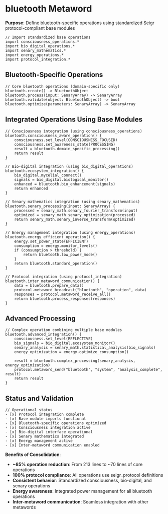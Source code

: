 # bluetooth Metaword

**Purpose**: Define bluetooth-specific operations using standardized Seigr protocol-compliant base modules

```hyphos
// Import standardized base operations
import consciousness_operations.*
import bio_digital_operations.*
import senary_mathematics.*
import energy_operations.*
import protocol_integration.*

```

## Bluetooth-Specific Operations

```hyphos
// Core bluetooth operations (domain-specific only)
bluetooth.create() -> BluetoothObject
bluetooth.process(input: SenaryArray) -> SenaryArray
bluetooth.validate(object: BluetoothObject) -> bool
bluetooth.optimize(parameters: SenaryArray) -> SenaryArray
```

## Integrated Operations Using Base Modules

```hyphos
// Consciousness integration (using consciousness_operations)
bluetooth.consciousness_aware_operation() {
    consciousness.set_level(CONSCIOUSNESS_FOCUSED)
    consciousness.set_awareness_state(PROCESSING)
    result = bluetooth.domain_specific_processing()
    return result
}

// Bio-digital integration (using bio_digital_operations)
bluetooth.ecosystem_integration() {
    bio_digital.mycelial_connect()
    signals = bio_digital.biological_monitor()
    enhanced = bluetooth.bio_enhancement(signals)
    return enhanced
}

// Senary mathematics integration (using senary_mathematics)
bluetooth.senary_processing(input: SenaryArray) {
    processed = senary_math.senary_fourier_transform(input)
    optimized = senary_math.senary_optimization(processed)
    return senary_math.senary_inverse_transform(optimized)
}

// Energy management integration (using energy_operations)
bluetooth.energy_efficient_operation() {
    energy.set_power_state(EFFICIENT)
    consumption = energy.monitor_levels()
    if (consumption > threshold) {
        return bluetooth.low_power_mode()
    }
    return bluetooth.standard_operation()
}

// Protocol integration (using protocol_integration)
bluetooth.inter_metaword_communication() {
    data = bluetooth.prepare_data()
    protocol.metaword_broadcast("bluetooth", "operation", data)
    responses = protocol.metaword_receive_all()
    return bluetooth.process_responses(responses)
}
```

## Advanced Processing

```hyphos
// Complex operation combining multiple base modules
bluetooth.advanced_integration() {
    consciousness.set_level(REFLECTIVE)
    bio_signals = bio_digital.ecosystem_monitor()
    senary_analysis = senary_math.statistical_analysis(bio_signals)
    energy_optimization = energy.optimize_consumption()
    
    result = bluetooth.complex_processing(senary_analysis, energy_optimization)
    protocol.metaword_send("bluetooth", "system", "analysis_complete", result)
    return result
}
```

## Status and Validation

```hyphos
// Operational status
- [x] Protocol integration complete
- [x] Base module imports functional  
- [x] Bluetooth-specific operations optimized
- [x] Consciousness integration active
- [x] Bio-digital interface operational
- [x] Senary mathematics integrated
- [x] Energy management active
- [x] Inter-metaword communication enabled
```

**Benefits of Consolidation**:
- **~85% operation reduction**: From 213 lines to ~70 lines of core operations
- **100% protocol compliance**: All operations use seigr_protocol definitions
- **Consistent behavior**: Standardized consciousness, bio-digital, and senary operations
- **Energy awareness**: Integrated power management for all bluetooth operations
- **Inter-metaword communication**: Seamless integration with other metawords
